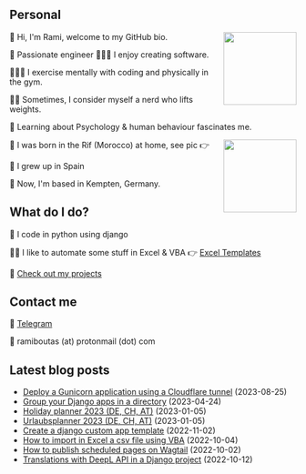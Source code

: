 <h2>Personal</h2>
<p><img align="right" height="128" src="https://ramiboutas.com/pages/images/myface.png" width="128"/><p>👋 Hi, I'm Rami, welcome to my GitHub bio.<p>👷 Passionate engineer 👨🏽‍💻 I enjoy creating software.<p>👨🏽‍💻 I exercise mentally with coding and physically in the gym.<p>🏋️‍♀️ Sometimes, I consider myself a nerd who lifts weights.<p>🧠 Learning about Psychology &amp; human behaviour fascinates me.<p><img align="right" height="128" src="https://ramiboutas.com/pages/images/birthlocation.jpg" width="128"/><p>🐣 I was born in the Rif (Morocco) at home, see pic 👉<p>🏫 I grew up in Spain<p>🚞 Now, I'm based in Kempten, Germany.<h2>What do I do?</h2><p>🐍 I code in python using django<p>👨‍💼 I like to automate some stuff in Excel &amp; VBA 👉 <a href="https://ramiboutas.etsy.com">Excel Templates</a><p>💚 <a href="https://ramiboutas.com/projects/">Check out my projects</a><h2>Contact me</h2><p>💬 <a href="https://t.me/ramiboutas">Telegram</a><p>📧 ramiboutas (at) protonmail (dot) com</p></p></p></p></p></p></p></p></p></p></p></p></p></p></p>

## Latest blog posts

* [Deploy a Gunicorn application using a Cloudflare tunnel](https://ramiboutas.com/articles/cloudflare-tunnel-to-deploy-a-gunicorn-application/) (2023-08-25)
* [Group your Django apps in a directory](https://ramiboutas.com/articles/django-group-your-apps-in-a-directory/) (2023-04-24)
* [Holiday planner 2023 (DE, CH, AT)](https://ramiboutas.com/articles/excel-holiday-planner-in-german-2023/) (2023-01-05)
* [Urlaubsplanner 2023 (DE, CH, AT)](https://ramiboutas.com/articles/excel-urlaub-planner-auf-deutsch-2023/) (2023-01-05)
* [Create a django custom app template](https://ramiboutas.com/articles/django-custom-app-template/) (2022-11-02)
* [How to import in Excel a csv file using VBA](https://ramiboutas.com/articles/excel-import-a-csv-file-using-vba/) (2022-10-04)
* [How to publish scheduled pages on Wagtail](https://ramiboutas.com/articles/wagtail-publish-scheduled-pages/) (2022-10-02)
* [Translations with DeepL API in a Django project](https://ramiboutas.com/articles/django-translations-with-deepl-api/) (2022-10-12)
